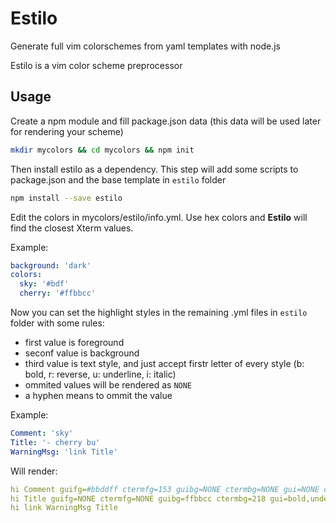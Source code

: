 Estilo
======

Generate full vim colorschemes from yaml templates with node.js

Estilo is a vim color scheme preprocessor

## Usage

Create a npm module and fill package.json data (this data will be used later for rendering your scheme)

```sh
mkdir mycolors && cd mycolors && npm init
```

Then install estilo as a dependency. This step will add some scripts to package.json and the base template in `estilo` folder

```sh
npm install --save estilo
```

Edit the colors in mycolors/estilo/info.yml. Use hex colors and **Estilo** will find the closest Xterm values.

Example:

```yaml
background: 'dark'
colors:
  sky: '#bdf'
  cherry: '#ffbbcc'
```

Now you can set the highlight styles in the remaining .yml files in `estilo` folder with some rules:

- first value is foreground
- seconf value is background
- third value is text style, and just accept firstr letter of every style (b: bold, r: reverse, u: underline, i: italic)
- ommited values will be rendered as `NONE`
- a hyphen means to ommit the value

Example:

```yaml
Comment: 'sky'
Title: '- cherry bu'
WarningMsg: 'link Title'
```

Will render:

```yaml
hi Comment guifg=#bbddff ctermfg=153 guibg=NONE ctermbg=NONE gui=NONE cterm=NONE
hi Title guifg=NONE ctermfg=NONE guibg=ffbbcc ctermbg=218 gui=bold,underline cterm=bold,underline
hi link WarningMsg Title
```
